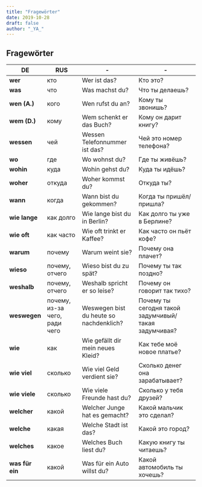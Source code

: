 ```yaml
---
title: "Fragewörter"
date: 2019-10-28
draft: false
author: "_YA_"
---
```


## Fragewörter

| DE | RUS | - | - |
|---|---|---|---|
|**wer**| кто | Wer ist das? | Кто это?|
|**was**| что | Was machst du? | Что ты делаешь? |
|**wen (A.)**| кого | Wen rufst du an? | Кому ты звонишь? |
|**wem (D.)**| кому | Wem schenkt er das Buch? | Кому он дарит книгу? |
|**wessen**| чей | Wessen Telefonnummer ist das? | Чей это номер телефона? |
|**wo**| где | Wo wohnst du? | Где ты живёшь? |
|**wohin**| куда | Wohin gehst du? | Куда ты идёшь? |
|**woher**| откуда | Woher kommst du? | Откуда ты? |
|**wann**| когда | Wann bist du gekommen? | Когда ты пришёл/ пришла? |
|**wie lange**| как долго | Wie lange bist du in Berlin? | Как долго ты уже в Берлине? |
|**wie oft**| как часто | Wie oft trinkt er Kaffee? | Как часто он пьёт кофе? |
|**warum**| почему | Warum weint sie? | Почему она плачет? |
|**wieso**| почему, отчего | Wieso bist du zu spät? | Почему ты так поздно? |
|**weshalb**| почему, отчего | Weshalb spricht er so leise? | Почему он говорит так тихо? |
|**weswegen**| почему, из-за чего, ради чего | Weswegen bist du heute so nachdenklich? | Почему ты сегодня такой задумчивый/ такая задумчивая? |
|**wie**| как | Wie gefällt dir mein neues Kleid? | Как тебе моё новое платье? |
|**wie viel**| сколько | Wie viel Geld verdient sie? | Сколько денег она зарабатывает? |
|**wie viele**| сколько | Wie viele Freunde hast du? | Сколько у тебя друзей? |
|**welcher**| какой | Welcher Junge hat es gemacht? | Какой мальчик это сделал? |
|**welche**| какая | Welche Stadt ist das? | Какой это город? |
|**welches**| какое | Welches Buch liest du? | Какую книгу ты читаешь? |
|**was für ein**| какой | Was für ein Auto willst du? | Какой автомобиль ты хочешь? |